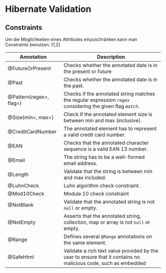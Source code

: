 # Hibernate Validation

## Constraints

Um die Möglichkeiten eines Attributes einzuschränken kann man Constraints benutzen. [1,2]

| Annotation              | Description                                                  |
| ----------------------- | ------------------------------------------------------------ |
| @FutureOrPresent        | Checks whether the annotated date is in the present or future |
| @Past                   | Checks whether the annotated date is in the past.            |
| @Pattern(regex=, flag=) | Checks if the annotated string matches the regular expression *`regex`* considering the given flag *`match`*. |
| @Size(min=, max=)       | Check if the annotated element size is between min and max (inclusive). |
| @CreditCardNumber       | The annotated element has to represent a valid credit card number. |
| @EAN                    | Checks that the annotated character sequence is a valid EAN 13 number. |
| @Email                  | The string has to be a well-formed email address.            |
| @Length                 | Validate that the string is between min and max included.    |
| @LuhnCheck              | Luhn algorithm check constraint.                             |
| @Mod10Check             | Modula 10 check constraint                                   |
| @NotBlank               | Validate that the annotated string is not `null` or empty.   |
| @NotEmpty               | Asserts that the annotated string, collection, map or array is not `null` or empty. |
| @Range                  | Defines several `@Range` annotations on the same element.    |
| @SafeHtml               | Validate a rich text value provided by the user to ensure that it contains no malicious code, such as embedded <script> elements. |
| @URL                    | Validate that the string is a valid URL.                     |
| @Future                 | Checks whether the annotated date is in the future.          |
| @Range(min=, max=)      | Check whether the annotated value lies between (inclusive) the specified minimum and maximum. |

Natürlich gibt es noch viel mehr. 

## Custom Constraints

Für ein Custom Constraint benötigt man zwei Klassen --> eine Constraint (bzw. Annotation) und einen Validator. [3,4]

### Die Constraint / Annotation Klasse

```java
//@Target beschreibt die unerstützen element typen die man benutzen kann
@Target({ METHOD, FIELD, ANNOTATION_TYPE, CONSTRUCTOR, PARAMETER, TYPE_USE })
//@Retention beschreibt wann die validierung statt findet
@Retention(RUNTIME)
//@Constraint bestimmt anhand, welcher Klasse validiert wird.
@Constraint(validatedBy = {IsSameValidator.class})
public @interface IsSame {
    String message() default "";
    Class<?>[] groups() default { };
    Class<? extends Payload>[] payload() default { };
    //Attribute der Annotation
    String first();
    String secound();
    @Target({ METHOD, FIELD, ANNOTATION_TYPE, CONSTRUCTOR, PARAMETER, TYPE_USE })
    @Retention(RUNTIME)
    @Documented
    @interface List {
        IsSame[] value();
    }
}
```

#### Validator Klasse

```java
//Hier ist es wichtig, dass das Erste Elemnt die Klasse des Constraints ist
//Als zweites wird das zu kontrollierende Objekt übertragen
public class IsSameValidator implements ConstraintValidator<IsSame, Object> {
    //Attribute
    protected String first;
    protected String secound;
    //Diese Methode wird beim Aufruf der Annotation ausgeführt
    @Override
    public void initialize(final IsSame constraintAnnotation) {
        this.first = constraintAnnotation.first();
        this.secound = constraintAnnotation.secound();
    }
    //Diese Methode beinhaltet die ganze Logik für die Annotation
    // wenn sie 'false' returned ist das Constraint nicht erfüllt worden
    // bei einem 'true' jedoch ist es erfüllt worden
    @Override
    public boolean isValid(final Object value, ConstraintValidatorContext constraintValidatorContext){
    }
}
```

### Problem

Das Attribut des Constraint muss constant sein. Einen Weg drumherum ist es den Variablennamen des Attributes anzugeben und mit BeanUtils weiter zu arbeiten. [5]

![image-20200428054224065](Hibernate Validator/image-20200428054224065.png)

```java
final Object startObj = BeanUtils.getProperty(value.getName(), this.first).toString();
final Object endeObj = BeanUtils.getProperty(value.getName(), this.secound).toString();
```

### Validation überprüfen

Um die Constraints zu überwachen kann man eine Validator Factory verwenden.  Anhand der Validator Factory kann daraufhin ein Validator erstellt werden, welcher daraufhin sämtliche Constraints eines Objekts checken kann. [6]

```java
public static void validate(Object obj) {
    ValidatorFactory factory = Validation.buildDefaultValidatorFactory();
    Validator validator = factory.getValidator();
    Set<ConstraintViolation<Object>> violations = validator.validate(obj);
    for (ConstraintViolation<Object> violation : violations) {
        log.error(violation.getMessage());
        System.out.println(violation.getMessage());
    }
}
```

## Quellen

[1] : "Chapter 2. Validation step by step" [online](https://docs.jboss.org/hibernate/validator/4.1/reference/en-US/html/validator-usingvalidator.html#validator-usingvalidator-annotate) | zuletzt besucht 28.04.2020

[2] : "Package org.hibernate.validator.constraints" [online](https://docs.jboss.org/hibernate/validator/5.1/api/org/hibernate/validator/constraints/package-summary.html) | zuletzt besucht 28.04.2020

[3] : "Create your own constraint with bean validation" [online](https://dzone.com/articles/create-your-own-constraint-with-bean-validation-20) | zuletzt besucht 28.04.2020

[4] "Validator custom constraints Validator" [online](https://docs.jboss.org/hibernate/validator/5.0/reference/en-US/html/validator-customconstraints.html#validator-customconstraints-validator) | zuletzt besucht 28.04.2020

[5] : "Cross field validation with hibernate" [online](https://stackoverflow.com/questions/1972933/cross-field-validation-with-hibernate-validator-jsr-303) | zuletzt besucht 28.04.2020

[6] : "JAVAX Validation" [online](https://www.baeldung.com/javax-validation) | zuletzt besucht 28.04.2020